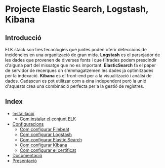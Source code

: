 # Projecte Elastic Search, Logstash, Kibana

## Introducció
ELK stack son tres tecnologies que juntes poden oferir deteccions de incidències en una organització de gran mida. 
**Logstash** es el parsejador de les dades que provenen de diverses fonts i que filtrades 
podem prescindir d'alguna part del missatge que no es important. **ElasticSearch**
fa el paper de servidor de recerques on s'emmagatzemen les dades ja optimitzades per la indexació. 
**Kibana** es el front-end per a la visualització i anàlisi de dades. 
Cadascun es pot utilitzar com a eina independent però la unió d'aquests crea una combinació perfecta per a la gestió de registres.

## Index
* [Instal·lació](instalacio)
	* [Com instalar el conjunt ELK](instalacio/README.md)
* [Configuracions](configuracions)
	* [Com configurar Filebeat](configuracions/Filebeat.md)
	* [Com configurar Logstash](configuracions/Logstash.md)
	* [Com configurar Elastic Search](configuracions/ElasticSearch.md)
	* [Com configurar Kibana](configuracions/Kibana.md)
	* [Com configurar el certificat](configuracions/Certificats.md)
* [Documentació](documentacio)
* [Presentació](presentacio)
